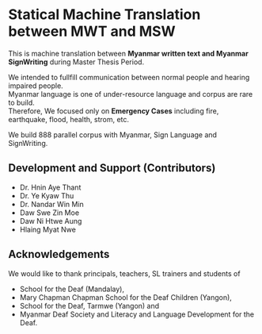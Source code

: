 # Statical Machine Translation between MWT and MSW
 
This is machine translation between <b>Myanmar written text and Myanmar SignWriting</b> during Master Thesis Period.

We intended to fullfill communication between normal people and hearing impaired people.
<br/>Myanmar language is one of under-resource language and corpus are rare to build.
<br/>Therefore, We focused only on <b>Emergency Cases</b> including fire, earthquake, flood, health, strom, etc.

We build 888 parallel corpus with Myanmar, Sign Language and SignWriting.


Development and Support (Contributors)
-------------
* Dr. Hnin Aye Thant<br/>
* Dr. Ye Kyaw Thu<br/>
* Dr. Nandar Win Min<br/>
* Daw Swe Zin Moe<br/>
* Daw Ni Htwe Aung<br/>
* Hlaing Myat Nwe

Acknowledgements
-------------
We would like to thank principals, teachers, SL trainers and students of 

* School for the Deaf (Mandalay), 
* Mary Chapman Chapman School for the Deaf Children (Yangon),
* School for the Deaf, Tarmwe (Yangon) and
* Myanmar Deaf Society and Literacy and Language Development for the Deaf.
